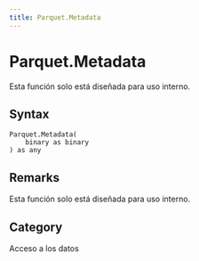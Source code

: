 ```yaml
---
title: Parquet.Metadata
---
```


# Parquet.Metadata


Esta función solo está diseñada para uso interno.


## Syntax

```powerquery
Parquet.Metadata(
    binary as binary
) as any
```


## Remarks

Esta función solo está diseñada para uso interno.



## Category
Acceso a los datos
